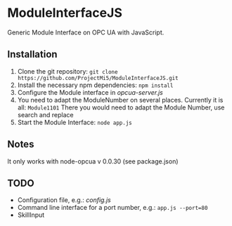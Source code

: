 # ModuleInterfaceJS
Generic Module Interface on OPC UA with JavaScript.

## Installation

1. Clone the git repository: `git clone https://github.com/ProjectMi5/ModuleInterfaceJS.git` 
2. Install the necessary npm dependencies: `npm install`
3. Configure the Module interface in _opcua-server.js_
 1. You need to adapt the ModuleNumber on several places. Currently it is all: `Module1101`
    There you would need to adapt the Module Number, use search and replace
4. Start the Module Interface: `node app.js`
    
## Notes

It only works with node-opcua v 0.0.30 (see package.json)

## TODO

* Configuration file, e.g.: _config.js_
* Command line interface for a port number, e.g.: `app.js --port=80`
* SkillInput